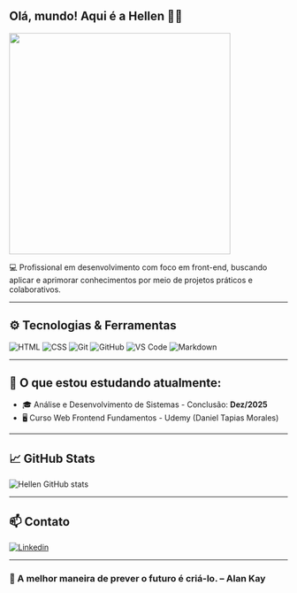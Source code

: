 ## Olá, mundo! Aqui é a Hellen 🖖🏻
<img src="https://user-images.githubusercontent.com/74038190/225813708-98b745f2-7d22-48cf-9150-083f1b00d6c9.gif" width="400">

💻 Profissional em desenvolvimento com foco em front-end, buscando aplicar e aprimorar conhecimentos por meio de projetos práticos e colaborativos.

---


## ⚙️ Tecnologias & Ferramentas

![HTML](https://img.shields.io/badge/HTML5-E34F26?style=for-the-badge&logo=html5&logoColor=white)
![CSS](https://img.shields.io/badge/CSS3-1572B6?style=for-the-badge&logo=css3&logoColor=white)
![Git](https://img.shields.io/badge/Git-F05032?style=for-the-badge&logo=git&logoColor=white)
![GitHub](https://img.shields.io/badge/GitHub-000?style=for-the-badge&logo=github&logoColor=white)
![VS Code](https://img.shields.io/badge/VS%20Code-007ACC?style=for-the-badge&logo=visual-studio-code&logoColor=white)
![Markdown](https://img.shields.io/badge/Markdown-000000?style=for-the-badge&logo=markdown&logoColor=white)

---

## 📓 O que estou estudando atualmente: 
- 🎓 Análise e Desenvolvimento de Sistemas - Conclusão: **Dez/2025**
- 🖥️ Curso Web Frontend Fundamentos - Udemy (Daniel Tapias Morales)

---

## 📈 GitHub Stats

![Hellen GitHub stats](https://github-readme-stats.vercel.app/api?username=hellen0liveira&show_icons=true&theme=tokyonight)

---

##  📫 Contato
[![Linkedin](https://img.shields.io/badge/LinkedIn-0077B5?style=for-the-badge&logo=linkedin&logoColor=white)](https://www.linkedin.com/in/hellenoliveiraa/)

---
### 📌 A melhor maneira de prever o futuro é criá-lo. – Alan Kay


